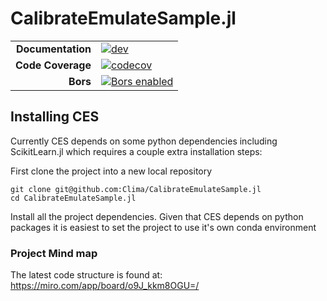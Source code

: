 # CalibrateEmulateSample.jl

|||
|---------------------:|:----------------------------------------------|
| **Documentation**    | [![dev][docs-dev-img]][docs-dev-url]          |
| **Code Coverage**    | [![codecov][codecov-img]][codecov-url]        |
| **Bors**             | [![Bors enabled][bors-img]][bors-url]         |

[docs-dev-img]: https://img.shields.io/badge/docs-dev-blue.svg
[docs-dev-url]: https://CliMA.github.io/CalibrateEmulateSample.jl/dev/

[codecov-img]: https://codecov.io/gh/CliMA/CalibrateEmulateSample.jl/branch/master/graph/badge.svg
[codecov-url]: https://codecov.io/gh/CliMA/CalibrateEmulateSample.jl

[bors-img]: https://bors.tech/images/badge_small.svg
[bors-url]: https://app.bors.tech/repositories/24774

## Installing CES

Currently CES depends on some python dependencies including ScikitLearn.jl which requires a couple extra installation steps:

First clone the project into a new local repository

```
git clone git@github.com:Clima/CalibrateEmulateSample.jl
cd CalibrateEmulateSample.jl
```

Install all the project dependencies.  Given that CES depends on python packages it is easiest to set the project to use it's own conda environment

### Project Mind map
The latest code structure is found at:
https://miro.com/app/board/o9J_kkm8OGU=/
